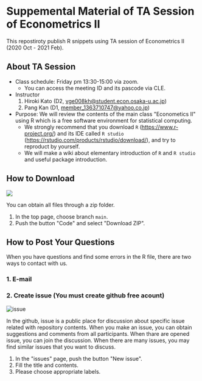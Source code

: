 
# Suppemental Material of TA Session of Econometrics II

This repostiroty publish R snippets using TA session of Econometrics II (2020 Oct - 2021 Feb).

## About TA Session

- Class schedule: Friday pm 13:30-15:00 via zoom.
  - You can access the meeting ID and its pascode via CLE.
- Instructor
  1. Hiroki Kato (D2, <vge008kh@student.econ.osaka-u.ac.jp>)
  2. Pang Kan (D1, <member_1363710747@yahoo.co.jp>)
- Purpose: We will review the contents of the main class "Econometics II" using R which is a free software environment for statistical computing.
  - We strongly recommend that you download `R` (<https://www.r-project.org/>) and its IDE called `R studio` (<https://rstudio.com/products/rstudio/download/>), and try to reproduct by yourself.
  - We will make a wiki about elementary introduction of `R` and `R studio` and useful package introduction.

## How to Download

![](https://user-images.githubusercontent.com/63113684/96456831-01b61980-125a-11eb-8375-c87151bdeea2.png)

You can obtain all files through a zip folder.

1. In the top page, choose branch `main`.
2. Push the button "Code" and select "Download ZIP".

## How to Post Your Questions

When you have questions and find some errors in the R file,
there are two ways to contact with us.

### 1. E-mail

### 2. Create issue (You must create github free acount)

![issue](https://user-images.githubusercontent.com/63113684/96458636-1abfca00-125c-11eb-8202-603dfc507376.png)

In the github, issue is a public place for discussion about specific issue related with repository contents.
When you make an issue, you can obtain suggestions and comments from all participants. 
When thare are opened issue, you can join the discussion.
When there are many issues, you may find similar issues that you want to discuss.

1. In the "issues" page, push the button "New issue".
2. Fill the title and contents.
3. Please choose appropriate labels.
